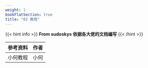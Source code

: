 ```yaml
---
weight: 1
bookFlatSection: true
title: "02 教程"
---
```


{{< hint info >}}
**From sudoskys** 
**依据各大佬的文档编写** 
{{< /hint >}}



| 参考资料    | 作者     |
| :---        |     ---: |
| 小何教程      |  小何 |


